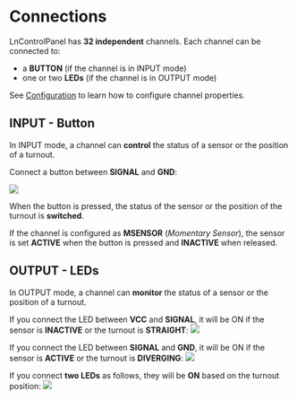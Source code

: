 # Connections

LnControlPanel has **32 independent** channels. Each channel can be connected to:
 - a **BUTTON** (if the channel is in INPUT mode)
 - one or two **LEDs** (if the channel is in OUTPUT mode)

See [Configuration](https://github.com/lucadentella/LnControlPanel/blob/main/CONFIGURATION.md) to learn how to configure channel properties. 
 
 ## INPUT - Button
In INPUT mode, a channel can **control** the status of a sensor or the position of a turnout.

Connect a button between **SIGNAL** and **GND**:

![](https://github.com/lucadentella/LnControlPanel/blob/main/images/con-btn.png?raw=true)

When the button is pressed, the status of the sensor or the position of the turnout is **switched**.

If the channel is configured as **MSENSOR** (*Momentary Sensor*), the sensor is set **ACTIVE** when the button is pressed and **INACTIVE** when released.

## OUTPUT - LEDs
In OUTPUT mode, a channel can **monitor** the status of a sensor or the position of a turnout.

If you connect the LED between **VCC** and **SIGNAL**, it will be ON if the sensor is **INACTIVE** or the turnout is **STRAIGHT**:
![](https://github.com/lucadentella/LnControlPanel/blob/main/images/con-ledvcc.png?raw=true)

If you connect the LED between **SIGNAL** and **GND**, it will be ON if the sensor is **ACTIVE** or the turnout is **DIVERGING**:
![](https://github.com/lucadentella/LnControlPanel/blob/main/images/con-ledgnd.png?raw=true)

If you connect **two LEDs** as follows, they will be **ON** based on the turnout position:
![](https://github.com/lucadentella/LnControlPanel/blob/main/images/con-twoleds.png?raw=true)
